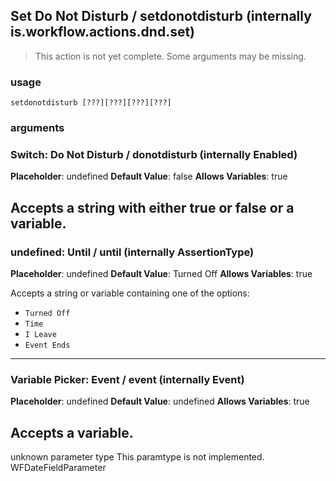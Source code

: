 
## Set Do Not Disturb / setdonotdisturb (internally is.workflow.actions.dnd.set)

> This action is not yet complete. Some arguments may be missing.

### usage
`setdonotdisturb [???][???][???][???]`

### arguments
### Switch: Do Not Disturb / donotdisturb (internally Enabled)
**Placeholder**: undefined
**Default Value**: false
**Allows Variables**: true


Accepts a string with either true or false
or a variable.
---
### undefined: Until / until (internally AssertionType)
**Placeholder**: undefined
**Default Value**: Turned Off
**Allows Variables**: true


Accepts a string 
or variable
containing one of the options:

- `Turned Off`
- `Time`
- `I Leave`
- `Event Ends`
---
### Variable Picker: Event / event (internally Event)
**Placeholder**: undefined
**Default Value**: undefined
**Allows Variables**: true


Accepts a variable.
---
unknown parameter type This paramtype is not implemented. WFDateFieldParameter
